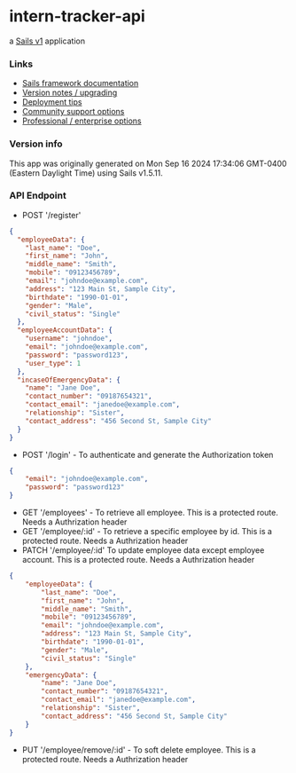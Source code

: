 # intern-tracker-api

a [Sails v1](https://sailsjs.com) application


### Links

+ [Sails framework documentation](https://sailsjs.com/get-started)
+ [Version notes / upgrading](https://sailsjs.com/documentation/upgrading)
+ [Deployment tips](https://sailsjs.com/documentation/concepts/deployment)
+ [Community support options](https://sailsjs.com/support)
+ [Professional / enterprise options](https://sailsjs.com/enterprise)


### Version info

This app was originally generated on Mon Sep 16 2024 17:34:06 GMT-0400 (Eastern Daylight Time) using Sails v1.5.11.

<!-- Internally, Sails used [`sails-generate@2.0.11`](https://github.com/balderdashy/sails-generate/tree/v2.0.11/lib/core-generators/new). -->



<!--
Note:  Generators are usually run using the globally-installed `sails` CLI (command-line interface).  This CLI version is _environment-specific_ rather than app-specific, thus over time, as a project's dependencies are upgraded or the project is worked on by different developers on different computers using different versions of Node.js, the Sails dependency in its package.json file may differ from the globally-installed Sails CLI release it was originally generated with.  (Be sure to always check out the relevant [upgrading guides](https://sailsjs.com/upgrading) before upgrading the version of Sails used by your app.  If you're stuck, [get help here](https://sailsjs.com/support).)
-->

### API Endpoint

+ POST '/register'
```json
{
  "employeeData": {
    "last_name": "Doe",
    "first_name": "John",
    "middle_name": "Smith",
    "mobile": "09123456789",
    "email": "johndoe@example.com",
    "address": "123 Main St, Sample City",
    "birthdate": "1990-01-01",
    "gender": "Male",
    "civil_status": "Single"
  },
  "employeeAccountData": {
    "username": "johndoe",
    "email": "johndoe@example.com",
    "password": "password123",
    "user_type": 1
  },
  "incaseOfEmergencyData": {
    "name": "Jane Doe",
    "contact_number": "09187654321",
    "contact_email": "janedoe@example.com",
    "relationship": "Sister",
    "contact_address": "456 Second St, Sample City"
  }
}
```
+ POST '/login' - To authenticate and generate the Authorization token
```json
{
	"email": "johndoe@example.com",
	"password": "password123"
}
```
+ GET '/employees' - To retrieve all employee. This is a protected route. Needs a Authrization header
+ GET '/employee/:id' - To retrieve a specific employee by id. This is a protected route. Needs a Authrization header
+ PATCH '/employee/:id' To update employee data except employee account. This is a protected route. Needs a Authrization header
```json
{
	"employeeData": {
		"last_name": "Doe",
		"first_name": "John",
		"middle_name": "Smith",
		"mobile": "09123456789",
		"email": "johndoe@example.com",
		"address": "123 Main St, Sample City",
		"birthdate": "1990-01-01",
		"gender": "Male",
		"civil_status": "Single"
	},
	"emergencyData": {
		"name": "Jane Doe",
		"contact_number": "09187654321",
		"contact_email": "janedoe@example.com",
		"relationship": "Sister",
		"contact_address": "456 Second St, Sample City"
	}
}
```
+ PUT '/employee/remove/:id' - To soft delete employee. This is a protected route. Needs a Authrization header
